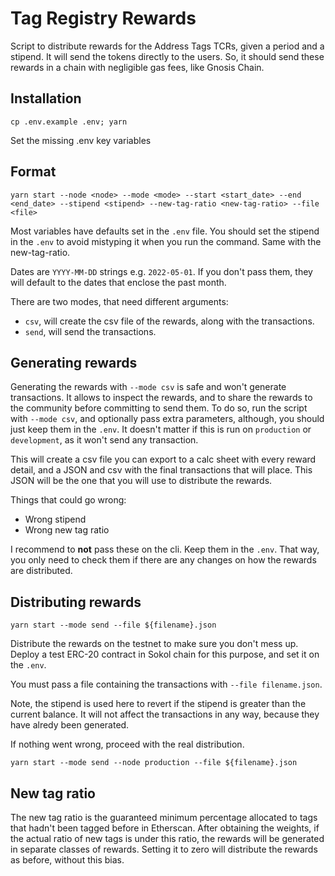 # Tag Registry Rewards

Script to distribute rewards for the Address Tags TCRs, given a period and a stipend. It will send the tokens directly to the users. So, it should send these rewards in a chain with negligible gas fees, like Gnosis Chain.

## Installation

`cp .env.example .env; yarn`

Set the missing .env key variables

## Format

`yarn start --node <node> --mode <mode> --start <start_date> --end <end_date> --stipend <stipend> --new-tag-ratio <new-tag-ratio> --file <file>`

Most variables have defaults set in the `.env` file. You should set the stipend in the `.env` to avoid mistyping it when you run the command. Same with the new-tag-ratio.

Dates are `YYYY-MM-DD` strings e.g. `2022-05-01`. If you don't pass them, they will default to the dates that enclose the past month.

There are two modes, that need different arguments:
- `csv`, will create the csv file of the rewards, along with the transactions.
- `send`, will send the transactions.

## Generating rewards

Generating the rewards with `--mode csv` is safe and won't generate transactions. It allows to inspect the rewards, and to share the rewards to the community before committing to send them. To do so, run the script with `--mode csv`, and optionally pass extra parameters, although, you should just keep them in the `.env`. It doesn't matter if this is run on `production` or `development`, as it won't send any transaction.

This will create a csv file you can export to a calc sheet with every reward detail, and a JSON and csv with the final transactions that will place. This JSON will be the one that you will use to distribute the rewards. 

Things that could go wrong:
- Wrong stipend
- Wrong new tag ratio

I recommend to **not** pass these on the cli. Keep them in the `.env`. That way, you only need to check them if there are any changes on how the rewards are distributed.

## Distributing rewards

`yarn start --mode send --file ${filename}.json`

Distribute the rewards on the testnet to make sure you don't mess up. Deploy a test ERC-20 contract in Sokol chain for this purpose, and set it on the `.env`.

You must pass a file containing the transactions with `--file filename.json`.

Note, the stipend is used here to revert if the stipend is greater than the current balance. It will not affect the transactions in any way, because they have alredy been generated.

If nothing went wrong, proceed with the real distribution.

`yarn start --mode send --node production --file ${filename}.json`

## New tag ratio

The new tag ratio is the guaranteed minimum percentage allocated to tags that hadn't been tagged before in Etherscan. After obtaining the weights, if the actual ratio of new tags is under this ratio, the rewards will be generated in separate classes of rewards. Setting it to zero will distribute the rewards as before, without this bias.
